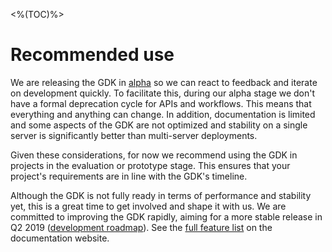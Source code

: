 <%(TOC)%>
# Recommended use 

We are releasing the GDK in [alpha](https://docs.improbable.io/reference/latest/shared/release-policy#maturity-stages) so we can react to feedback and iterate on development quickly. To facilitate this, during our alpha stage we don't have a formal deprecation cycle for APIs and workflows. This means that everything and anything can change. In addition, documentation is limited and some aspects of the GDK are not optimized and stability on a single server is significantly better than multi-server deployments.

Given these considerations, for now we recommend using the GDK in projects in the evaluation or prototype stage. This ensures that your project's requirements are in line with the GDK's timeline.

Although the GDK is not fully ready in terms of performance and stability yet, this is a great time to get involved and shape it with us. We are committed to improving the GDK rapidly, aiming for a more stable release in Q2 2019 ([development roadmap](https://trello.com/b/7wtbtwmL/spatialos-gdk-for-unreal-roadmap)). See the [full feature list](https://docs.improbable.io/unreal/latest/features) on the documentation website.

